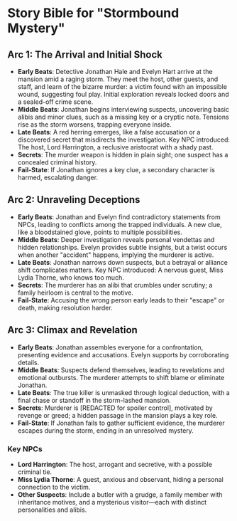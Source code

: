 # Story Bible for "Stormbound Mystery"

## Arc 1: The Arrival and Initial Shock
- **Early Beats**: Detective Jonathan Hale and Evelyn Hart arrive at the mansion amid a raging storm. They meet the host, other guests, and staff, and learn of the bizarre murder: a victim found with an impossible wound, suggesting foul play. Initial exploration reveals locked doors and a sealed-off crime scene.
- **Middle Beats**: Jonathan begins interviewing suspects, uncovering basic alibis and minor clues, such as a missing key or a cryptic note. Tensions rise as the storm worsens, trapping everyone inside.
- **Late Beats**: A red herring emerges, like a false accusation or a discovered secret that misdirects the investigation. Key NPC introduced: The host, Lord Harrington, a reclusive aristocrat with a shady past.
- **Secrets**: The murder weapon is hidden in plain sight; one suspect has a concealed criminal history.
- **Fail-State**: If Jonathan ignores a key clue, a secondary character is harmed, escalating danger.

## Arc 2: Unraveling Deceptions
- **Early Beats**: Jonathan and Evelyn find contradictory statements from NPCs, leading to conflicts among the trapped individuals. A new clue, like a bloodstained glove, points to multiple possibilities.
- **Middle Beats**: Deeper investigation reveals personal vendettas and hidden relationships. Evelyn provides subtle insights, but a twist occurs when another "accident" happens, implying the murderer is active.
- **Late Beats**: Jonathan narrows down suspects, but a betrayal or alliance shift complicates matters. Key NPC introduced: A nervous guest, Miss Lydia Thorne, who knows too much.
- **Secrets**: The murderer has an alibi that crumbles under scrutiny; a family heirloom is central to the motive.
- **Fail-State**: Accusing the wrong person early leads to their "escape" or death, making resolution harder.

## Arc 3: Climax and Revelation
- **Early Beats**: Jonathan assembles everyone for a confrontation, presenting evidence and accusations. Evelyn supports by corroborating details.
- **Middle Beats**: Suspects defend themselves, leading to revelations and emotional outbursts. The murderer attempts to shift blame or eliminate Jonathan.
- **Late Beats**: The true killer is unmasked through logical deduction, with a final chase or standoff in the storm-lashed mansion.
- **Secrets**: Murderer is [REDACTED for spoiler control], motivated by revenge or greed; a hidden passage in the mansion plays a key role.
- **Fail-State**: If Jonathan fails to gather sufficient evidence, the murderer escapes during the storm, ending in an unresolved mystery.

### Key NPCs
- **Lord Harrington**: The host, arrogant and secretive, with a possible criminal tie.
- **Miss Lydia Thorne**: A guest, anxious and observant, hiding a personal connection to the victim.
- **Other Suspects**: Include a butler with a grudge, a family member with inheritance motives, and a mysterious visitor—each with distinct personalities and alibis.